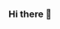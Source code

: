 ### Hi there 👋

<!--
- 🔭 I’m currently an undergraduate student @ FAST NUCES. To Be Graduated till May 2025
- 🌱 I’m currently learning Web Development
- 👯 I’m looking to collaborate on ...
- 🤔 I’m looking to collaborate on Projects like OOP/DSA/DB/PYHTON/FRONT-END DEVELOPMENT
- 💬 Ask me about Computer Science Programming Fundamentals, Object Oriented Programming Language, Data Structures, Database Systems, Operating Systems, COAL ( C | C++ | SQL | PYTHON | JS | HTML | CSS )
- 📫 How to reach me: https://linktr.ee/saadnadeem07
- 😄 Pronouns: He/Him
- ⚡ Fun fact: <>
-->

